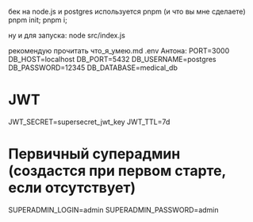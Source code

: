 бек на node.js и postgres
используется pnpm (и что вы мне сделаете)
pnpm init; pnpm i; 

ну и для запуска:
node src/index.js

рекомендую прочитать что_я_умею.md
.env Антона:
PORT=3000
DB_HOST=localhost
DB_PORT=5432
DB_USERNAME=postgres
DB_PASSWORD=12345
DB_DATABASE=medical_db

# JWT
JWT_SECRET=supersecret_jwt_key
JWT_TTL=7d

# Первичный суперадмин (создастся при первом старте, если отсутствует)
SUPERADMIN_LOGIN=admin
SUPERADMIN_PASSWORD=admin

